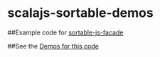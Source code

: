 # scalajs-sortable-demos
##Example code for [sortable-js-facade](https://github.com/Kremlianski/sortable-js-facade)

##See the [Demos for this code](http://exxo.ru/projects_scalapro/sortable-js-facade/)

